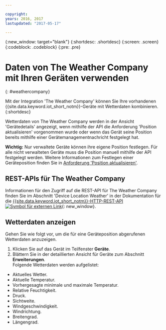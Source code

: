 ```yaml
---

copyright:
years: 2016, 2017
lastupdated: "2017-05-17"

---
```


{:new_window: target="blank"}
{:shortdesc: .shortdesc}
{:screen: .screen}
{:codeblock: .codeblock}
{:pre: .pre}

# Daten von The Weather Company mit Ihren Geräten verwenden
{: #weathercompany}

Mit der Integration 'The Weather Company' können Sie Ihre vorhandenen {{site.data.keyword.iot_short_notm}}-Geräte mit Wetterdaten kombinieren.
{:shortdesc}

Wetterdaten von The Weather Company werden in der Ansicht 'Gerätedetails' angezeigt, wenn mithilfe der API die Anforderung 'Position aktualisieren' vorgenommen wurde oder wenn das Gerät seine Position bereits mithilfe einer Gerätemanagementnachricht festgelegt hat.

**Wichtig:** Nur verwaltete Geräte können ihre eigene Position festlegen. Für alle nicht verwalteten Geräte muss die Position manuell mithilfe der API festgelegt werden. Weitere Informationen zum Festlegen einer Geräteposition finden Sie in [Anforderung 'Position aktualisieren'](../devices/device_mgmt/index.html#update-location).

## REST-APIs für The Weather Company
Informationen für den Zugriff auf die REST-API für The Weather Company finden Sie im Abschnitt
'Device Location Weather' in der Dokumentation für die [{{site.data.keyword.iot_short_notm}}-HTTP-REST-API ![Symbol für externen Link](../../../icons/launch-glyph.svg)](https://docs.internetofthings.ibmcloud.com/apis/swagger/v0002/info-mgmt.html){: new_window}.

## Wetterdaten anzeigen

Gehen Sie wie folgt vor, um die für eine Geräteposition abgerufenen Wetterdaten anzuzeigen.
1. Klicken Sie auf das Gerät im Teilfenster **Geräte**.
2. Blättern Sie in der detaillierten Ansicht für Geräte zum Abschnitt **Erweiterungen**.  
Folgende Wetterdaten werden aufgelistet:
 - Aktuelles Wetter.
 - Aktuelle Temperatur.
 - Vorhergesagte minimale und maximale Temperatur.
 - Relative Feuchtigkeit.
 - Druck.
 - Sichtweite.
 - Windgeschwindigkeit.
 - Windrichtung.
 - Breitengrad.
 - Längengrad.

<!-- Weather data from The Weather Company extension can be retrieved by using the API. For information on the Weather Company API, see [The Weather Company API documentation ![External link icon](../../../icons/launch-glyph.svg)](https://docs.internetofthings.ibmcloud.com/swagger/ext-twc.html){: new_window}. -->
